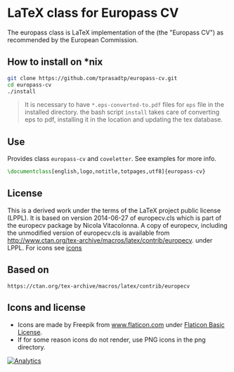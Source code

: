 # LaTeX class for Europass CV

The eu­ropass class is LaTeX im­ple­men­ta­tion of the  (the "Europass CV") as rec­om­mended by the Euro­pean Com­mis­sion.

## How to install on *nix

```sh
git clone https://github.com/tprasadtp/europass-cv.git
cd europass-cv
./install
```
> It is necessary to have `*.eps-converted-to.pdf` files for `eps` file in the installed directory. the bash script `install` takes care of converting eps to pdf, installing it in the location and updating the tex database.

## Use
Provides class `europass-cv` and `coveletter`. See examples for more info.
```tex
\documentclass[english,logo,notitle,totpages,utf8]{europass-cv}
```

## License
This is a derived work under the terms of the LaTeX project public license (LPPL). It is based on version 2014-06-27 of europecv.cls which is part of the europecv package by Nicola Vitacolonna. A copy of europecv, including the unmodified version of europecv.cls is available  from http://www.ctan.org/tex-archive/macros/latex/contrib/europecv. under LPPL. For icons see [icons](#icons-and-license)

## Based on
`https://ctan.org/tex-archive/macros/latex/contrib/europecv`


## Icons and license
* Icons are made by Freepik from www.flaticon.com under
[Flaticon Basic License](https://file000.flaticon.com/downloads/license/license.pdf).
* If for some reason icons do not render, use PNG icons in the png directory.


[![Analytics](https://ga-beacon.prasadt.com/UA-101760811-3/github/europass-cv?flat)](https://prasadt.com/google-analytics-beacon)
